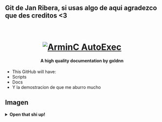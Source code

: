 ## Git de Jan Ribera, si usas algo de aqui agradezco que des creditos <3

<h1 align="center">
  <br>
  <a href="https://github.com/gxldnn/edt/archive/master.zip"><img src="https://media-assets.grailed.com/prd/detail-page/e8e6023691be46a788512e57c24db2df" alt="ArminC AutoExec"></a>
</h1>

<h4 align="center">A high quality documentation by gxldnn</h4>

- This GitHub will have:
- Scripts
- Docs
- Y la demostracion de que me aburro mucho

## Imagen

<details><summary> <b>Open that shi up!</b></summary>

![Crema de mani](https://i.imgur.com/0QKSNkp.jpeg)


<table>
<tr>
<td>
  
**This github** offers a high quality **documentation and tools**, that aims to improve your marks on this grade.

</p>

</td>
</tr>
</table>
